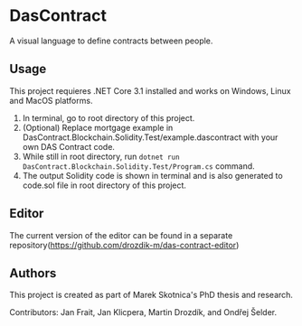 # DasContract
A visual language to define contracts between people. 

## Usage
This project requieres .NET Core 3.1 installed and works on Windows, Linux and MacOS platforms.

1. In terminal, go to root directory of this project.
2. (Optional) Replace mortgage example in DasContract.Blockchain.Solidity.Test/example.dascontract with your own DAS Contract code.
3. While still in root directory, run `dotnet run DasContract.Blockchain.Solidity.Test/Program.cs` command.
4. The output Solidity code is shown in terminal and is also generated to code.sol file in root directory of this project.

## Editor
The current version of the editor can be found in a separate repository(https://github.com/drozdik-m/das-contract-editor)
## Authors
This project is created as part of Marek Skotnica's PhD thesis and research. 

Contributors: Jan Frait, Jan Klicpera, Martin Drozdík, and Ondřej Šelder.
